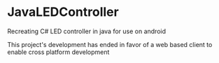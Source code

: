 # JavaLEDController
Recreating C# LED controller in java for use on android

This project's development has ended in favor of a web based client to enable cross platform development
